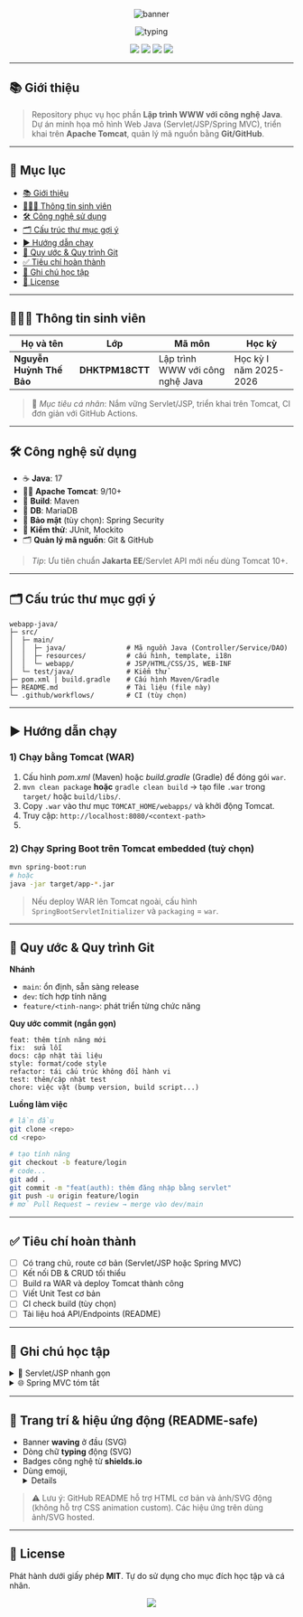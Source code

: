 <!-- Banner động -->
<p align="center">
  <img src="https://capsule-render.vercel.app/api?type=waving&height=160&color=0:00b4db,100:0083b0&text=L%E1%BA%ADp%20tr%C3%ACnh%20WWW%20v%E1%BB%9Bi%20C%C3%B4ng%20ngh%E1%BB%87%20Java&fontSize=28&fontAlignY=30&desc=Nguy%E1%BB%85n%20V%C4%83n%20A%20%E2%80%A2%20L%E1%BB%9Bp%20DHCNTT&descAlignY=55&descAlign=50" alt="banner"/>
</p>

<p align="center">
  <img src="https://readme-typing-svg.demolab.com?font=Fira+Code&pause=1100&center=true&vCenter=true&width=720&lines=Ch%C3%A0o+m%E1%BB%ABng+%C4%91%E1%BA%BFn+repo+m%C3%B4n+L%E1%BA%ADp+tr%C3%ACnh+WWW+v%E1%BB%9Bi+Java!;Sinh+vi%C3%AAn%3A+Nguy%E1%BB%85n+V%C4%83n+A+%7C+L%E1%BB%9Bp%3A+DHCNTT;Ng%C3%B4n+ng%E1%BB%AF%3A+Java+%7C+App+Server%3A+Apache+Tomcat+%7C+VCS%3A+GitHub" alt="typing"/>
</p>

<p align="center">
  <a href="#-cong-nghe-su-dung"><img src="https://img.shields.io/badge/Java-17+-f89820?style=for-the-badge&logo=java&logoColor=white"/></a>
  <a href="#-cong-nghe-su-dung"><img src="https://img.shields.io/badge/Tomcat-10+-F8DC75?style=for-the-badge&logo=apachetomcat&logoColor=black"/></a>
  <a href="#-quy-uoc-va-quy-trinh-git"><img src="https://img.shields.io/badge/GitHub-Repo-181717?style=for-the-badge&logo=github"/></a>
  <a href="#-huong-dan-chay"><img src="https://img.shields.io/badge/Build-Maven%20%7C%20Gradle-007396?style=for-the-badge&logo=apachemaven"/></a>
</p>

---

## 📚 Giới thiệu
> Repository phục vụ học phần **Lập trình WWW với công nghệ Java**. Dự án minh họa mô hình Web Java (Servlet/JSP/Spring MVC), triển khai trên **Apache Tomcat**, quản lý mã nguồn bằng **Git/GitHub**.

---

## 🧭 Mục lục
- [📚 Giới thiệu](#-giới-thiệu)
- [👨🏻‍🎓 Thông tin sinh viên](#-thông-tin-sinh-viên)
- [🛠️ Công nghệ sử dụng](#-công-nghệ-sử-dụng)
- [🗂️ Cấu trúc thư mục gợi ý](#️-cấu-trúc-thư-mục-gợi-ý)
- [▶️ Hướng dẫn chạy](#️-hướng-dẫn-chạy)
- [🌿 Quy ước & Quy trình Git](#-quy-ước--quy-trình-git)
- [✅ Tiêu chí hoàn thành](#-tiêu-chí-hoàn-thành)
- [📌 Ghi chú học tập](#-ghi-chú-học-tập)
- [📄 License](#-license)

---

## 👨🏻‍🎓 Thông tin sinh viên
| Họ và tên | Lớp | Mã môn | Học kỳ |
|---|---|---|---|
| **Nguyễn Huỳnh Thế Bảo** | **DHKTPM18CTT** | Lập trình WWW với công nghệ Java | Học kỳ I năm 2025-2026 |

> 🎯 _Mục tiêu cá nhân_: Nắm vững Servlet/JSP, triển khai trên Tomcat, CI đơn giản với GitHub Actions.

---

## 🛠️ Công nghệ sử dụng
- ☕ **Java**: 17
- 🐱‍👤 **Apache Tomcat**: 9/10+
- 🧰 **Build**: Maven
- 💾 **DB**: MariaDB
- 🔐 **Bảo mật** (tùy chọn): Spring Security
- 🧪 **Kiểm thử**: JUnit, Mockito
- 🗂️ **Quản lý mã nguồn**: Git & GitHub

> _Tip_: Ưu tiên chuẩn **Jakarta EE**/Servlet API mới nếu dùng Tomcat 10+.

---

## 🗂️ Cấu trúc thư mục gợi ý
```
webapp-java/
├─ src/
│  ├─ main/
│  │  ├─ java/               # Mã nguồn Java (Controller/Service/DAO)
│  │  ├─ resources/          # cấu hình, template, i18n
│  │  └─ webapp/             # JSP/HTML/CSS/JS, WEB-INF
│  └─ test/java/             # Kiểm thử
├─ pom.xml | build.gradle    # Cấu hình Maven/Gradle
├─ README.md                 # Tài liệu (file này)
└─ .github/workflows/        # CI (tùy chọn)
```

---

## ▶️ Hướng dẫn chạy
### 1) Chạy bằng **Tomcat** (WAR)
1. Cấu hình _pom.xml_ (Maven) hoặc _build.gradle_ (Gradle) để đóng gói `war`.
2. `mvn clean package` **hoặc** `gradle clean build` → tạo file `.war` trong `target/` hoặc `build/libs/`.
3. Copy `.war` vào thư mục `TOMCAT_HOME/webapps/` và khởi động Tomcat.
4. Truy cập: `http://localhost:8080/<context-path>`
5. 

### 2) Chạy **Spring Boot** trên Tomcat embedded (tuỳ chọn)
```bash
mvn spring-boot:run
# hoặc
java -jar target/app-*.jar
```

> Nếu deploy WAR lên Tomcat ngoài, cấu hình `SpringBootServletInitializer` và `packaging` = `war`.

---

## 🌿 Quy ước & Quy trình Git
**Nhánh**
- `main`: ổn định, sẵn sàng release
- `dev`: tích hợp tính năng
- `feature/<tinh-nang>`: phát triển từng chức năng

**Quy ước commit (ngắn gọn)**
```
feat: thêm tính năng mới
fix:  sửa lỗi
docs: cập nhật tài liệu
style: format/code style
refactor: tái cấu trúc không đổi hành vi
test: thêm/cập nhật test
chore: việc vặt (bump version, build script...)
```

**Luồng làm việc**
```bash
# lần đầu
git clone <repo>
cd <repo>

# tạo tính năng
git checkout -b feature/login
# code...
git add .
git commit -m "feat(auth): thêm đăng nhập bằng servlet"
git push -u origin feature/login
# mở Pull Request → review → merge vào dev/main
```

---

## ✅ Tiêu chí hoàn thành
- [ ] Có trang chủ, route cơ bản (Servlet/JSP hoặc Spring MVC)
- [ ] Kết nối DB & CRUD tối thiểu
- [ ] Build ra WAR và deploy Tomcat thành công
- [ ] Viết Unit Test cơ bản
- [ ] CI check build (tùy chọn)
- [ ] Tài liệu hoá API/Endpoints (README)

---

## 📌 Ghi chú học tập
<details>
<summary>📘 Servlet/JSP nhanh gọn</summary>

- `HttpServlet`, phương thức `doGet/doPost`
- Cấu hình `web.xml` hoặc annotation `@WebServlet`
- JSP + JSTL để render view
- Filter & Listener cho cross-cutting
</details>

<details>
<summary>🌐 Spring MVC tóm tắt</summary>

- `@Controller`, `@RestController`, `@RequestMapping`
- `Thymeleaf`/JSP view; `@Service`, `@Repository`
- Validation `@Valid`, `BindingResult`
</details>

---

## 🎨 Trang trí & hiệu ứng động (README-safe)
- Banner **waving** ở đầu (SVG)
- Dòng chữ **typing** động (SVG)
- Badges công nghệ từ **shields.io**
- Dùng emoji, <details> gấp/mở để tạo tương tác

> ⚠️ Lưu ý: GitHub README hỗ trợ HTML cơ bản và ảnh/SVG động (không hỗ trợ CSS animation custom). Các hiệu ứng trên dùng ảnh/SVG hosted.

---

## 📄 License
Phát hành dưới giấy phép **MIT**. Tự do sử dụng cho mục đích học tập và cá nhân.

<p align="center">
  <img src="https://capsule-render.vercel.app/api?type=waving&height=120&section=footer&color=0:0083b0,100:00b4db"/>
</p>
